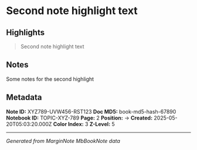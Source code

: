 # Second note highlight text

## Highlights

> Second note highlight text



## Notes

Some notes for the second highlight





## Metadata

**Note ID:** XYZ789-UVW456-RST123
**Doc MD5:** book-md5-hash-67890
**Notebook ID:** TOPIC-XYZ-789
**Page:** 2
**Position:**  → 
**Created:** 2025-05-20T05:03:20.000Z
**Color Index:** 3
**Z-Level:** 5

---
*Generated from MarginNote MbBookNote data*